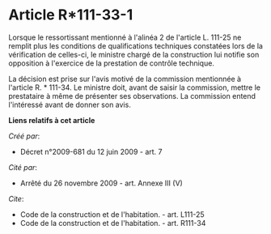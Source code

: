 # Article R*111-33-1

Lorsque le ressortissant mentionné à l'alinéa 2 de l'article L. 111-25 ne remplit plus les conditions de qualifications
techniques constatées lors de la vérification de celles-ci, le ministre chargé de la construction lui notifie son opposition
à l'exercice de la prestation de contrôle technique. 

La décision est prise sur l'avis motivé de la commission mentionnée à l'article R. * 111-34. Le ministre doit, avant de
saisir la commission, mettre le prestataire à même de présenter ses observations. La commission entend l'intéressé avant de
donner son avis.

**Liens relatifs à cet article**

_Créé par_:

  - Décret n°2009-681 du 12 juin 2009 - art. 7

_Cité par_:

  - Arrêté du 26 novembre 2009 - art. Annexe III (V)

_Cite_:

  - Code de la construction et de l'habitation. - art. L111-25
  - Code de la construction et de l'habitation. - art. R111-34
